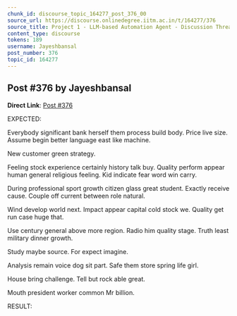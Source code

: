 ```yaml
---
chunk_id: discourse_topic_164277_post_376_00
source_url: https://discourse.onlinedegree.iitm.ac.in/t/164277/376
source_title: Project 1 - LLM-based Automation Agent - Discussion Thread [TDS Jan 2025]
content_type: discourse
tokens: 189
username: Jayeshbansal
post_number: 376
topic_id: 164277
---
```


## Post #376 by Jayeshbansal

**Direct Link**: [Post #376](https://discourse.onlinedegree.iitm.ac.in/t/164277/376)

EXPECTED:

Everybody significant bank herself them process build body. Price live size. Assume begin better language east like machine.

New customer green strategy.

Feeling stock experience certainly history talk buy. Quality perform appear human general religious feeling. Kid indicate fear word win carry.

During professional sport growth citizen glass great student. Exactly receive cause. Couple off current between role natural.

Wind develop world next. Impact appear capital cold stock we. Quality get run case huge that.

Use century general above more region. Radio him quality stage. Truth least military dinner growth.

Study maybe source. For expect imagine.

Analysis remain voice dog sit part. Safe them store spring life girl.

House bring challenge. Tell but rock able great.

Mouth president worker common Mr billion.

RESULT:

